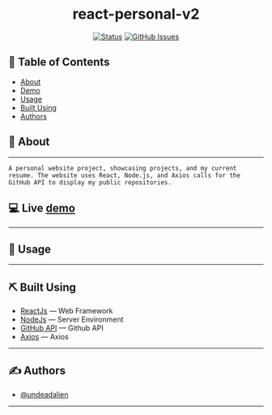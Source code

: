 <h1 align="center">react-personal-v2</h1>

<div align="center">

[![Status](https://img.shields.io/badge/status-active-success.svg)]()
[![GitHub Issues](https://img.shields.io/github/issues/UndeadAlien/react-personal-v2)](https://github.com/UndeadAlien/react-personal-site/issues)

</div>

## 📝 Table of Contents

- [About](#about)
- [Demo](#demo)
- [Usage](#usage)
- [Built Using](#built_using)
- [Authors](#authors)

## 🧐 About <a name="about"></a>

---

```
A personal website project, showcasing projects, and my current resume. The website uses React, Node.js, and Axios calls for the GitHub API to display my public repositories.
```

## 💻 Live <a href="https://react-personal-v2.web.app/" name="demo">demo</a>

---

## 🎈 Usage <a name="usage"></a>

---

## ⛏️ Built Using <a name = "built_using"></a>

- [ReactJs](https://reactjs.org/) — Web Framework
- [NodeJs](https://nodejs.org/en/) — Server Environment
- [GitHub API](https://api.github.com/) — Github API
- [Axios](https://axios-http.com/) — Axios

---

## ✍️ Authors <a name = "authors"></a>

- [@undeadalien](https://github.com/undeadalien)

---
